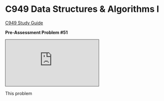 # C949 Data Structures & Algorithms I

[C949 Study Guide](https://docs.google.com/document/d/1513yk0dmGZv54syErYzjB07uINDldubCV0CvjI4u0TE/)


**Pre-Assessment Problem #51** 
<iframe src="https://wgu.hosted.panopto.com/Panopto/Pages/Embed.aspx?id=bb0b4d35-81fd-4c5a-88c7-acfc013606cf&autoplay=false&offerviewer=true&showtitle=true&showbrand=true&captions=true&interactivity=all" style="border: 1px solid #464646;" allowfullscreen allow="autoplay"></iframe>

This problem 